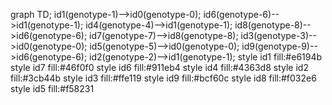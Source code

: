 graph TD;
id1(genotype-1)-->id0(genotype-0);
id6(genotype-6)-->id1(genotype-1);
id4(genotype-4)-->id1(genotype-1);
id8(genotype-8)-->id6(genotype-6);
id7(genotype-7)-->id8(genotype-8);
id3(genotype-3)-->id0(genotype-0);
id5(genotype-5)-->id0(genotype-0);
id9(genotype-9)-->id6(genotype-6);
id2(genotype-2)-->id1(genotype-1);
style id1 fill:#e6194b
style id7 fill:#46f0f0
style id6 fill:#911eb4
style id4 fill:#4363d8
style id2 fill:#3cb44b
style id3 fill:#ffe119
style id9 fill:#bcf60c
style id8 fill:#f032e6
style id5 fill:#f58231